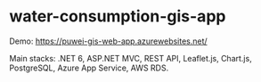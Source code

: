 # water-consumption-gis-app
Demo: https://puwei-gis-web-app.azurewebsites.net/

Main stacks: .NET 6, ASP.NET MVC, REST API, Leaflet.js, Chart.js, PostgreSQL, Azure App Service, AWS RDS.
